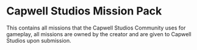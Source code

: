 # Capwell Studios Mission Pack

This contains all missions that the Capwell Studios Community uses for gameplay, all missions are owned by the creator and are given to Capwell Studios upon submission. 
